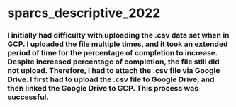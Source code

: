 # sparcs_descriptive_2022
### I initially had difficulty with uploading the .csv data set when in GCP. I uploaded the file multiple times, and it took an extended period of time for the percentage of completion to increase. Despite increased percentage of completion, the file still did not upload. Therefore, I had to attach the .csv file via Google Drive. I first had to upload the .csv file to Google Drive, and then linked the Google Drive to GCP. This process was successful.
